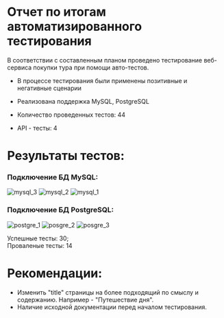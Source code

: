 # Отчет по итогам автоматизированного тестирования

В соответствии с составленным планом проведено тестирование веб-сервиса покупки тура при помощи авто-тестов.

- В процессе тестирования были применены позитивные и негативные сценарии

- Реализована поддержка MySQL, PostgreSQL

- Количество проведенных тестов: 44

- API - тесты: 4

# Результаты тестов:

### Подключение БД MySQL:
![mysql_3](https://github.com/Dimonstratos/QADiplom/assets/130654761/e6185d7f-b10f-4fd2-80ab-9be40245f543)
![mysql_2](https://github.com/Dimonstratos/QADiplom/assets/130654761/cbd508b3-8351-4733-99fc-55958fd7be8c)
![mysql_1](https://github.com/Dimonstratos/QADiplom/assets/130654761/efe6ad2a-6bb5-4c11-b4cb-91ce654a5984)

### Подключение БД PostgreSQL:
![postgre_1](https://github.com/Dimonstratos/QADiplom/assets/130654761/fcd34673-3016-400a-9b34-2ed1e39665ca)
![posgre_2](https://github.com/Dimonstratos/QADiplom/assets/130654761/829060c8-37cd-4c3a-9ae4-04ddc3911394)
![posgre_3](https://github.com/Dimonstratos/QADiplom/assets/130654761/beafb066-af7d-4ff8-9ac0-a13f83b8be40)

Успешные тесты:  30;   
Проваленые тесты: 14

# Рекомендации:
- Изменить "title" страницы на более подходящий по смыслу и содержанию. Например - "Путешествие дня".
- Наличие исходной документации перед началом тестирования.
